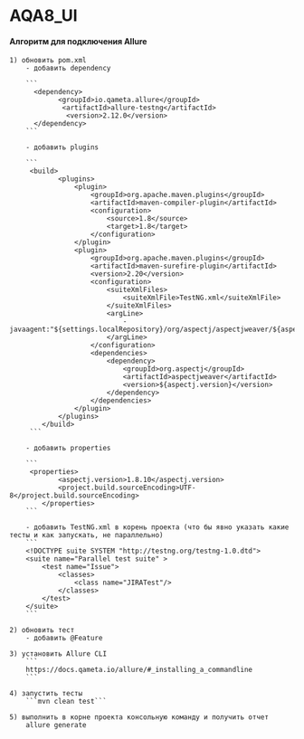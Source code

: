 # AQA8_UI

#### Алгоритм для подключения Allure

	1) обновить pom.xml
		- добавить dependency
		
		```
		  <dependency>
                <groupId>io.qameta.allure</groupId>
                 <artifactId>allure-testng</artifactId>
                  <version>2.12.0</version>
          </dependency>
        ```
		    
		- добавить plugins
		
		```
		 <build>
                <plugins>
                    <plugin>
                        <groupId>org.apache.maven.plugins</groupId>
                        <artifactId>maven-compiler-plugin</artifactId>
                        <configuration>
                            <source>1.8</source>
                            <target>1.8</target>
                        </configuration>
                    </plugin>
                    <plugin>
                        <groupId>org.apache.maven.plugins</groupId>
                        <artifactId>maven-surefire-plugin</artifactId>
                        <version>2.20</version>
                        <configuration>
                            <suiteXmlFiles>
                                <suiteXmlFile>TestNG.xml</suiteXmlFile>
                            </suiteXmlFiles>
                            <argLine>
                                -javaagent:"${settings.localRepository}/org/aspectj/aspectjweaver/${aspectj.version}/aspectjweaver-${aspectj.version}.jar"
                            </argLine>
                        </configuration>
                        <dependencies>
                            <dependency>
                                <groupId>org.aspectj</groupId>
                                <artifactId>aspectjweaver</artifactId>
                                <version>${aspectj.version}</version>
                            </dependency>
                        </dependencies>
                    </plugin>
                </plugins>
            </build>
         ```
		
		- добавить properties
		
		```
		 <properties>
                <aspectj.version>1.8.10</aspectj.version>
                <project.build.sourceEncoding>UTF-8</project.build.sourceEncoding>
            </properties>
        ```
		
		- добавить TestNG.xml в корень проекта (что бы явно указать какие тесты и как запускать, не параллельно)
		```
		<!DOCTYPE suite SYSTEM "http://testng.org/testng-1.0.dtd">
        <suite name="Parallel test suite" >
            <test name="Issue">
                <classes>
                    <class name="JIRATest"/>
                </classes>
            </test>
        </suite>
		```

	2) обновить тест
		- добавить @Feature

	3) установить Allure CLI
	    ```
	    https://docs.qameta.io/allure/#_installing_a_commandline
	    ```

    4) запустить тесты 
        ```mvn clean test```

	5) выполнить в корне проекта консольную команду и получить отчет
		allure generate